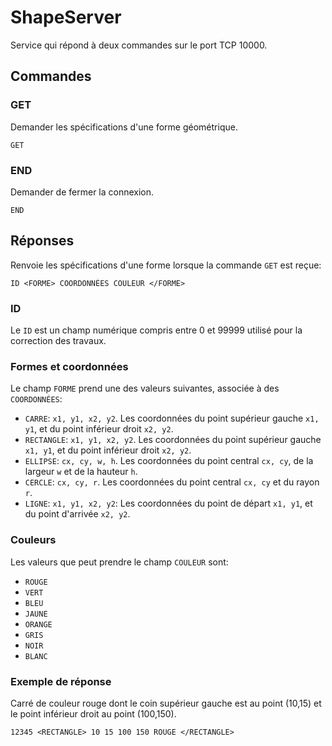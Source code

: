 ShapeServer
===========

Service qui répond à deux commandes sur le port TCP 10000.


## Commandes

### GET

Demander les spécifications d'une forme géométrique.

````
GET
````

### END

Demander de fermer la connexion.

````
END
````

## Réponses

Renvoie les spécifications d'une forme lorsque la commande `GET` est reçue:

````
ID <FORME> COORDONNÉES COULEUR </FORME>
````

### ID

Le `ID` est un champ numérique compris entre 0 et 99999 utilisé pour la correction des travaux.

### Formes et coordonnées

Le champ `FORME` prend une des valeurs suivantes, associée à des `COORDONNÉES`:

* `CARRE`: `x1, y1, x2, y2`.
    Les coordonnées du point supérieur gauche `x1, y1`, et du point inférieur droit `x2, y2`.
* `RECTANGLE`: `x1, y1, x2, y2`. 
    Les coordonnées du point supérieur gauche `x1, y1`, et du point inférieur droit `x2, y2`.
* `ELLIPSE`: `cx, cy, w, h`. 
    Les coordonnées du point central `cx, cy`, de la largeur `w` et de la hauteur `h`.
* `CERCLE`: `cx, cy, r`. 
    Les coordonnées du point central `cx, cy` et du rayon `r`.
* `LIGNE`: `x1, y1, x2, y2`:
    Les coordonnées du point de départ `x1, y1`, et du point d'arrivée `x2, y2`.

### Couleurs

Les valeurs que peut prendre le champ `COULEUR` sont:

* `ROUGE`
* `VERT`
* `BLEU`
* `JAUNE`
* `ORANGE`
* `GRIS`
* `NOIR`
* `BLANC`

### Exemple de réponse

Carré de couleur rouge dont le coin supérieur gauche est au point (10,15) et le point inférieur droit au point (100,150).

````
12345 <RECTANGLE> 10 15 100 150 ROUGE </RECTANGLE>
````



